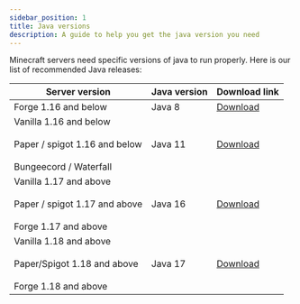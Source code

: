 ```yaml
---
sidebar_position: 1
title: Java versions
description: A guide to help you get the java version you need
---
```



Minecraft servers need specific versions of java to run properly. Here is our list of recommended Java releases: 



| Server version                                                                    | Java version | Download link                                                          |
|-----------------------------------------------------------------------------------|--------------|------------------------------------------------------------------------|
| Forge 1.16 and below                                                              | Java 8       | [Download](https://adoptium.net/?variant=openjdk8&jvmVariant=hotspot)  |
| Vanilla 1.16 and below<br></br>Paper / spigot 1.16 and below<br></br>Bungeecord / Waterfall | Java 11      | [Download](https://adoptium.net/?variant=openjdk11&jvmVariant=hotspot) |
| Vanilla 1.17 and above<br></br>Paper / spigot 1.17 and above<br></br>Forge 1.17 and above   | Java 16      | [Download](https://adoptium.net/?variant=openjdk16&jvmVariant=hotspot) |
| Vanilla 1.18 and above<br></br>Paper/Spigot 1.18 and above<br></br>Forge 1.18 and above     | Java 17      | [Download](https://adoptium.net/?variant=openjdk17&jvmVariant=hotspot) |